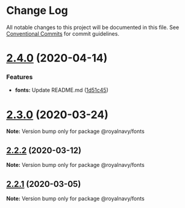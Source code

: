 # Change Log

All notable changes to this project will be documented in this file.
See [Conventional Commits](https://conventionalcommits.org) for commit guidelines.

# [2.4.0](https://thyhjwb6.github.com/Royal-Navy/standards-toolkit/compare/2.3.0...2.4.0) (2020-04-14)


### Features

* **fonts:** Update README.md ([1d51c45](https://thyhjwb6.github.com/Royal-Navy/standards-toolkit/commit/1d51c45baccc36ba0ca995eef95b3182a8cfa13a))





# [2.3.0](https://thyhjwb6.github.com/Royal-Navy/standards-toolkit/compare/2.2.1...2.3.0) (2020-03-24)

**Note:** Version bump only for package @royalnavy/fonts





## [2.2.2](https://thyhjwb6.github.com/Royal-Navy/standards-toolkit/compare/2.2.1...2.2.2) (2020-03-12)

**Note:** Version bump only for package @royalnavy/fonts





## [2.2.1](https://thyhjwb6.github.com/Royal-Navy/standards-toolkit/compare/2.2.0...2.2.1) (2020-03-05)

**Note:** Version bump only for package @royalnavy/fonts
